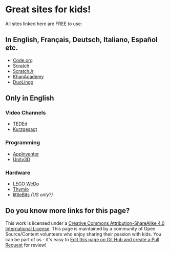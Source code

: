 # Great sites for kids!

All sites linked here are FREE to use:

## In English, Français, Deutsch, Italiano, Español etc.

* [Code.org](https://code.org)
* [Scratch](https://scratch.mit.edu)
* [ScratchJr](http://www.scratchjr.org)
* [KhanAcademy](https://www.khanacademy.org)
* [DuoLingo](https://www.duolingo.com)

## Only in English 

### Video Channels

* [TEDEd](https://ed.ted.com)
* [Kurzgesagt](https://www.youtube.com/user/Kurzgesagt)

### Programming

* [AppInventor](http://appinventor.mit.edu/explore/)
* [Unity3D](https://unity3d.com)

### Hardware

* [LEGO WeDo](https://education.lego.com/en-us/elementary/shop/wedo-2)
* [Thymio](https://www.thymio.org)
* [littleBits](http://littlebits.cc) _(US only?)_

## Do you know more links for this page?

This work is licensed under a [Creative Commons Attribution-ShareAlike 4.0 International License](https://creativecommons.org/licenses/by-sa/4.0/). This page is maintained by a community of Open Source/Content volunteers who enjoy sharing their passion with kids.  You can be part of us - it's easy to [Edit this page on Git Hub and create a Pull Request](https://github.com/vorburger/kids-edutainment-links/edit/master/README.md) for review!
